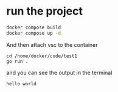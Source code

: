 # run the project

```bash
docker compose build
docker compose up -d
```

And then attach vsc to the container

```basd
cd /home/docker/code/test1
go run .
```

and you can see the output in the terminal

```bash
hello world
```

